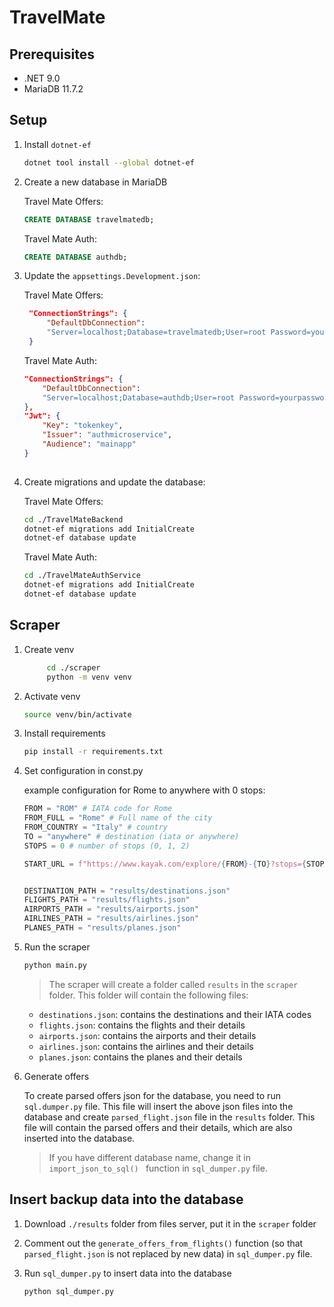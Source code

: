 # TravelMate

## Prerequisites
- .NET 9.0
- MariaDB 11.7.2

## Setup

1. Install `dotnet-ef`
    ```bash
    dotnet tool install --global dotnet-ef
    ```

2. Create a new database in MariaDB

    Travel Mate Offers:
    ```sql
    CREATE DATABASE travelmatedb;
    ```
    
    Travel Mate Auth:
    ```sql
    CREATE DATABASE authdb;
    ```
3. Update the `appsettings.Development.json`:

    Travel Mate Offers:

   ```json
    "ConnectionStrings": {
        "DefaultDbConnection":
        "Server=localhost;Database=travelmatedb;User=root Password=yourpassword;"
    }
    ```
    Travel Mate Auth:

    ```json
    "ConnectionStrings": {
        "DefaultDbConnection":
        "Server=localhost;Database=authdb;User=root Password=yourpassword;"
    },
    "Jwt": {
        "Key": "tokenkey",
        "Issuer": "authmicroservice",
        "Audience": "mainapp"
    }
  
    ```
4. Create migrations and update the database:

    Travel Mate Offers:
    ```bash
    cd ./TravelMateBackend
    dotnet-ef migrations add InitialCreate
    dotnet-ef database update
    ```

    Travel Mate Auth:
    ```bash
    cd ./TravelMateAuthService
    dotnet-ef migrations add InitialCreate
    dotnet-ef database update
    ```
## Scraper
1. Create venv 
    
   ```bash
        cd ./scraper
        python -m venv venv
   ```
2. Activate venv
    ```bash
    source venv/bin/activate
    ```

3. Install requirements
    ```bash
    pip install -r requirements.txt
    ```
4. Set configuration in const.py

    example configuration for Rome to anywhere with 0 stops:
    ```python
    FROM = "ROM" # IATA code for Rome
    FROM_FULL = "Rome" # Full name of the city
    FROM_COUNTRY = "Italy" # country
    TO = "anywhere" # destination (iata or anywhere)
    STOPS = 0 # number of stops (0, 1, 2)

    START_URL = f"https://www.kayak.com/explore/{FROM}-{TO}?stops={STOPS}"


    DESTINATION_PATH = "results/destinations.json"
    FLIGHTS_PATH = "results/flights.json"
    AIRPORTS_PATH = "results/airports.json"
    AIRLINES_PATH = "results/airlines.json"
    PLANES_PATH = "results/planes.json"
    ```

5. Run the scraper
    ```bash
    python main.py
    ```
    > The scraper will create a folder called `results` in the `scraper` folder. This folder will contain the following files:
    - `destinations.json`: contains the destinations and their IATA codes
    - `flights.json`: contains the flights and their details
    - `airports.json`: contains the airports and their details
    - `airlines.json`: contains the airlines and their details
    - `planes.json`: contains the planes and their details

6. Generate offers

    To create parsed offers json for the database, you need to run `sql.dumper.py` file. This file will insert the above json files into the database and create `parsed_flight.json` file in the `results` folder. This file will contain the parsed offers and their details, which are also inserted into the database.

    >If you have different database name, change it in `import_json_to_sql() ` function in `sql_dumper.py` file.
    
## Insert backup data into the database
1. Download `./results` folder from files server, put it in the `scraper` folder 
2. Comment out the `generate_offers_from_flights()` function (so that `parsed_flight.json` is not replaced by new data) in `sql_dumper.py` file.

2. Run `sql_dumper.py` to insert data into the database
    ```bash
    python sql_dumper.py
    ```


